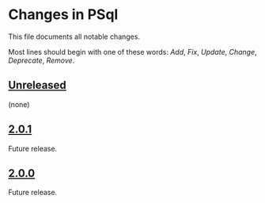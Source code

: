 # Changes in PSql
This file documents all notable changes.

Most lines should begin with one of these words:
*Add*, *Fix*, *Update*, *Change*, *Deprecate*, *Remove*.

## [Unreleased](https://github.com/sharpjs/PSConcurrent/compare/v2.0.1..HEAD)
(none)

## [2.0.1](https://github.com/sharpjs/PSConcurrent/compare/v2.0.0..v2.0.1)
Future release.

## [2.0.0](https://github.com/sharpjs/PSConcurrent/tree/v2.0.0)
Future release.

